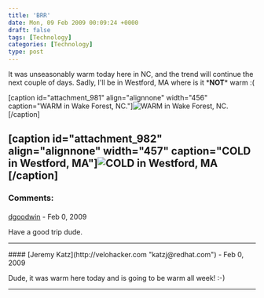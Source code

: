 ```yaml
---
title: 'BRR'
date: Mon, 09 Feb 2009 00:09:24 +0000
draft: false
tags: [Technology]
categories: [Technology]
type: post
---
```


It was unseasonably warm today here in NC, and the trend will continue the next couple of days. Sadly, I'll be in Westford, MA where is it \***NOT**\* warm :(

\[caption id="attachment\_981" align="alignnone" width="456" caption="WARM in Wake Forest, NC."\]![WARM in Wake Forest, NC.](/img/2009/02/wakeforest.png "wakeforest")\[/caption\]

\[caption id="attachment\_982" align="alignnone" width="457" caption="COLD in Westford, MA"\]![COLD in Westford, MA](/img/2009/02/westford.png "westford")\[/caption\]
---
### Comments:
####
[dgoodwin](http:// "dgoodwin@dangerouslyinc.com") - <time datetime="2009-02-08 22:02:44">Feb 0, 2009</time>

Have a good trip dude.
<hr />
####
[Jeremy Katz](http://velohacker.com "katzj@redhat.com") - <time datetime="2009-02-08 22:11:44">Feb 0, 2009</time>

Dude, it was warm here today and is going to be warm all week! :-)
<hr />
